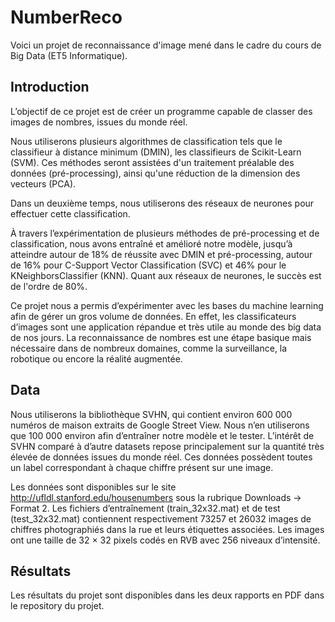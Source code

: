 # NumberReco

Voici un projet de reconnaissance d'image mené dans le cadre du cours de Big Data (ET5 Informatique).


## Introduction

L’objectif de ce projet est de créer un programme capable de classer des images de nombres, issues du monde réel. 

Nous utiliserons plusieurs algorithmes de classification tels que le classifieur à distance minimum (DMIN), les classifieurs de Scikit-Learn (SVM). Ces méthodes seront assistées d'un traitement préalable des données (pré-processing), ainsi qu'une réduction de la dimension des vecteurs (PCA).

Dans un deuxième temps, nous utiliserons des réseaux de neurones pour effectuer cette classification. 

À travers l’expérimentation de plusieurs méthodes de pré-processing et de classification, nous avons entraîné et amélioré notre modèle, jusqu’à atteindre autour de 18% de réussite avec DMIN et pré-processing, autour de 16% pour C-Support Vector Classification (SVC) et 46% pour le KNeighborsClassifier (KNN). Quant aux réseaux de neurones, le succès est de l'ordre de 80%.

Ce projet nous a permis d’expérimenter avec les bases du machine learning afin de gérer un gros volume de données. En effet, les classificateurs d’images sont une application répandue et très utile au monde des big data de nos jours. La reconnaissance de nombres est une étape basique mais nécessaire dans de nombreux domaines, comme la surveillance, la robotique ou encore la réalité augmentée. 

## Data

Nous utiliserons la bibliothèque SVHN, qui contient environ 600 000 numéros de maison extraits de Google Street View. Nous n’en utiliserons que 100 000 environ afin d’entraîner notre modèle et le tester. L’intérêt de SVHN comparé à d’autre datasets repose principalement sur la quantité très élevée de données issues du monde réel. Ces données possèdent toutes un label correspondant à chaque chiffre présent sur une image. 

Les données sont disponibles sur le site http://ufldl.stanford.edu/housenumbers sous la rubrique
Downloads → Format 2. Les fichiers d’entraînement (train_32x32.mat) et de test (test_32x32.mat)
contiennent respectivement 73257 et 26032 images de chiffres photographiés dans la rue et leurs  étiquettes associées. Les images ont une taille de 32 × 32 pixels codés en RVB avec 256 niveaux d’intensité.

## Résultats

Les résultats du projet sont disponibles dans les deux rapports en PDF dans le repository du projet.
